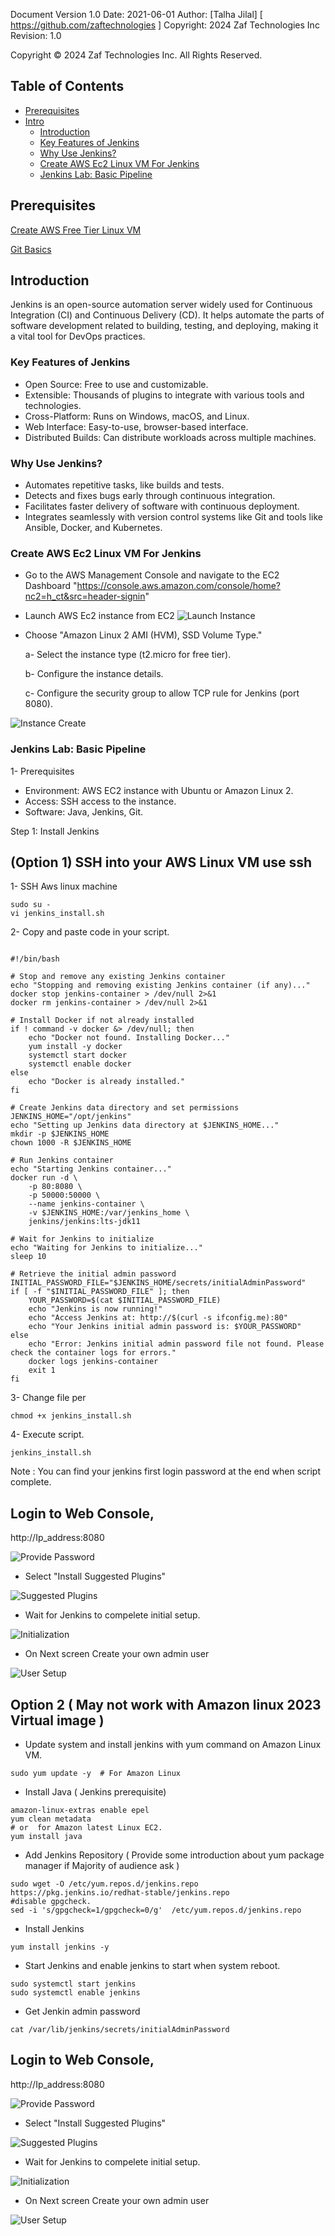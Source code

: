 Document Version 1.0 
Date: 2021-06-01
Author:  [Talha Jilal] [ https://github.com/zaftechnologies ]
Copyright: 2024 Zaf Technologies Inc
Revision: 1.0

Copyright © 2024 Zaf Technologies Inc. All Rights Reserved.

 ## Table of Contents
- [Prerequisites](#pre-req)
- [Intro](#intro)
  - [Introduction](#introduction)
  - [Key Features of Jenkins](#key-features-of-jenkins)
  - [Why Use Jenkins?](#why-use-jenkins)
  - [Create AWS Ec2 Linux VM For Jenkins](#create-aws-ec2-linux-vm-for-jenkins)
  - [Jenkins Lab: Basic Pipeline](#jenkins-lab-basic-pipeline)

## Prerequisites

[Create AWS Free Tier Linux VM](4.Lab_1.md#Free_Free_tier_Linux_VM)

[Git Basics](12_Git_lab.md#Git_basic_commands)

## Introduction

Jenkins is an open-source automation server widely used for Continuous Integration (CI) and Continuous Delivery (CD). It helps automate the parts of software development related to building, testing, and deploying, making it a vital tool for DevOps practices.

### Key Features of Jenkins

- Open Source: Free to use and customizable.
- Extensible: Thousands of plugins to integrate with various tools and technologies.
- Cross-Platform: Runs on Windows, macOS, and Linux.
- Web Interface: Easy-to-use, browser-based interface.
- Distributed Builds: Can distribute workloads across multiple machines.

### Why Use Jenkins?

- Automates repetitive tasks, like builds and tests.
- Detects and fixes bugs early through continuous integration.
- Facilitates faster delivery of software with continuous deployment.
- Integrates seamlessly with version control systems like Git and tools like Ansible, Docker, and Kubernetes.

### Create AWS Ec2 Linux VM For Jenkins

-  Go to the AWS Management Console and navigate to the EC2 Dashboard "https://console.aws.amazon.com/console/home?nc2=h_ct&src=header-signin" 
- Launch AWS Ec2 instance from EC2 
![Launch Instance](images/lab3/1.png)
- Choose "Amazon Linux 2 AMI (HVM), SSD Volume Type."

    a- Select the instance type (t2.micro for free tier).

    b- Configure the instance details.

    c- Configure the security group to allow TCP rule for Jenkins (port 8080).

![Instance Create](images/lab3/2.png)

### Jenkins Lab: Basic Pipeline

1- Prerequisites 
   - Environment: AWS EC2 instance with Ubuntu or Amazon Linux 2.
   - Access: SSH access to the instance.
   - Software: Java, Jenkins, Git.

Step 1: Install Jenkins


## (Option 1)    SSH into your AWS Linux VM use ssh

1- SSH Aws linux machine 

```
sudo su -
vi jenkins_install.sh
```
2- Copy and paste code in your script.

```

#!/bin/bash

# Stop and remove any existing Jenkins container
echo "Stopping and removing existing Jenkins container (if any)..."
docker stop jenkins-container > /dev/null 2>&1
docker rm jenkins-container > /dev/null 2>&1

# Install Docker if not already installed
if ! command -v docker &> /dev/null; then
    echo "Docker not found. Installing Docker..."
    yum install -y docker
    systemctl start docker
    systemctl enable docker
else
    echo "Docker is already installed."
fi

# Create Jenkins data directory and set permissions
JENKINS_HOME="/opt/jenkins"
echo "Setting up Jenkins data directory at $JENKINS_HOME..."
mkdir -p $JENKINS_HOME
chown 1000 -R $JENKINS_HOME

# Run Jenkins container
echo "Starting Jenkins container..."
docker run -d \
    -p 80:8080 \
    -p 50000:50000 \
    --name jenkins-container \
    -v $JENKINS_HOME:/var/jenkins_home \
    jenkins/jenkins:lts-jdk11

# Wait for Jenkins to initialize
echo "Waiting for Jenkins to initialize..."
sleep 10

# Retrieve the initial admin password
INITIAL_PASSWORD_FILE="$JENKINS_HOME/secrets/initialAdminPassword"
if [ -f "$INITIAL_PASSWORD_FILE" ]; then
    YOUR_PASSWORD=$(cat $INITIAL_PASSWORD_FILE)
    echo "Jenkins is now running!"
    echo "Access Jenkins at: http://$(curl -s ifconfig.me):80"
    echo "Your Jenkins initial admin password is: $YOUR_PASSWORD"
else
    echo "Error: Jenkins initial admin password file not found. Please check the container logs for errors."
    docker logs jenkins-container
    exit 1
fi

```

3- Change file per

```
chmod +x jenkins_install.sh
```

4- Execute script. 

```
jenkins_install.sh
```

Note : You can find your jenkins first login password at the end when script complete.


## Login to Web Console, 

http://Ip_address:8080

![Provide Password](images/lab3/3.png)

- Select "Install Suggested Plugins"

![Suggested Plugins](images/lab3/4.png)

- Wait for Jenkins to compelete initial setup.

![Initialization](images/lab3/4.png)

- On Next screen Create your own admin user

![User Setup](images/lab3/5.png)



## Option 2  ( May not work with Amazon linux 2023 Virtual image )


- Update system and install jenkins with yum command on Amazon Linux VM. 

```
sudo yum update -y  # For Amazon Linux
```

- Install Java ( Jenkins prerequisite)

```
amazon-linux-extras enable epel
yum clean metadata
# or  for Amazon latest Linux EC2.
yum install java
```

- Add Jenkins Repository ( Provide some introduction about yum package manager if Majority of audience ask )


```
sudo wget -O /etc/yum.repos.d/jenkins.repo https://pkg.jenkins.io/redhat-stable/jenkins.repo
#disable gpgcheck. 
sed -i 's/gpgcheck=1/gpgcheck=0/g'  /etc/yum.repos.d/jenkins.repo
```

- Install Jenkins 

```
yum install jenkins -y
```

- Start Jenkins and enable jenkins to start when system reboot.

```
sudo systemctl start jenkins
sudo systemctl enable jenkins
```

- Get Jenkin admin password 

```
cat /var/lib/jenkins/secrets/initialAdminPassword
```

## Login to Web Console, 

http://Ip_address:8080

![Provide Password](images/lab3/3.png)

- Select "Install Suggested Plugins"

![Suggested Plugins](images/lab3/4.png)

- Wait for Jenkins to compelete initial setup.

![Initialization](images/lab3/4.png)

- On Next screen Create your own admin user

![User Setup](images/lab3/5.png)